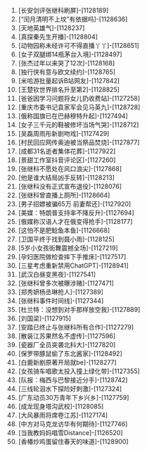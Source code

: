 
1. [长安剑评张继科刷屏]-[1128189]
1. [“闰月清明不上坟”有依据吗]-[1128636]
1. [天地英雄气]-[1128237]
1. [真探秦先生开播]-[1128804]
1. [动物园称未经许可不得直播丫丫]-[1128651]
1. [女子双腿绑14瓶茅台入境]-[1128497]
1. [张杰过年以来哭了12次]-[1128168]
1. [独行侠有意与欧文续约]-[1128765]
1. [米哈游批量起诉B站网友]-[1127842]
1. [王楚钦世界排名升至第2]-[1128825]
1. [爸爸因学习问题将女儿扔收费站]-[1127258]
1. [重庆市委书记袁家军会见马英九]-[1128728]
1. [俄称国旗已在巴赫穆特升起]-[1127494]
1. [女子三千元的鞋被修坏当场气哭]-[1128712]
1. [吴磊周雨彤新剧吻戏]-[1127429]
1. [村民回应网传奥迪被当祭品焚烧]-[1127877]
1. [成都31名逝者集体花葬]-[1127922]
1. [景甜工作室抖音评论区]-[1127260]
1. [张继科不愿处在风口浪尖]-[1127868]
1. [他是谁大结局凶手反转]-[1128213]
1. [张继科没有正式宣布退役]-[1128076]
1. [张继科曾直播上厕所]-[1128664]
1. [男子招嫖被骗65万 前妻帮还]-[1127920]
1. [美媒：特朗普支持率不降反升]-[1127694]
1. [俄媒称汉语人才在俄变得抢手]-[1128177]
1. [这怕不是肥鲶鱼本鱼]-[1126668]
1. [卫国平终于找到聂小雨]-[1128125]
1. [5岁小女孩街舞震撼全场]-[1127219]
1. [孕妇医院做检查摔下手推床]-[1127517]
1. [三星考虑重新禁用ChatGPT]-[1128941]
1. [武汉白昼变黑夜]-[1127541]
1. [张继科曾多次被曝涉赌]-[1127471]
1. [郑秀妍杨丞琳抢人]-[1127389]
1. [张继科事件时间线]-[1127344]
1. [杜兰特：没想到对手那样放空我]-[1127889]
1. [刘国梁]-[1127915]
1. [安踏已终止与张继科所有合作]-[1127279]
1. [散装江苏果然名不虚传]-[1127596]
1. [瓷器厂全员突袭北科大]-[1127820]
1. [保罗带豚鼠偷了东北酱家]-[1128492]
1. [白鹿新剧原著开局就be]-[1128277]
1. [女孩骑车唱歌太投入撞上绿化带]-[1127355]
1. [队报：梅西与巴黎接近分手]-[1128742]
1. [三线轮洄水下探险好刺激]-[1127324]
1. [广东动员30万青年下乡兴乡]-[1127759]
1. [成龙现身塔沟武校]-[1128085]
1. [大风暴雨将席卷江苏]-[1127174]
1. [中方对马克龙访华有何期待]-[1127746]
1. [当我教妈妈唱雪Distance]-[1126520]
1. [香椿炒鸡蛋留住春天的味道]-[1128900]